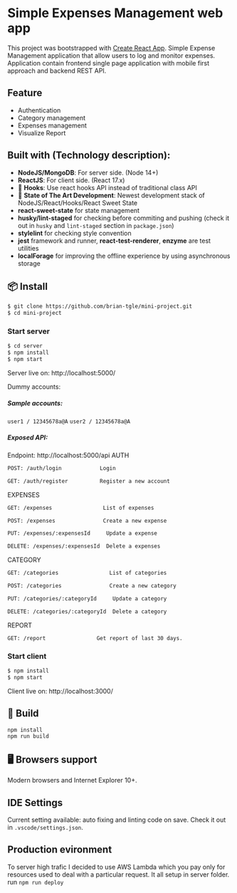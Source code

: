 # Simple Expenses Management web app

This project was bootstrapped with [Create React App](https://github.com/facebook/create-react-app).
Simple Expense Management application that allow users to log and monitor expenses. Application contain frontend single page application with mobile first approach and backend REST API.

## Feature
- Authentication
- Category management
- Expenses management
- Visualize Report

## Built with (Technology description):
- **NodeJS/MongoDB**: For server side. (Node 14+)
- **ReactJS**: For client side. (React 17.x)
- 💎 **Hooks**: Use react hooks API instead of traditional class API
- 🚀 **State of The Art Development**: Newest development stack of NodeJS/React/Hooks/React Sweet State
- **react-sweet-state** for state management
- **husky/lint-staged** for checking before commiting and pushing (check it out in ```husky``` and ```lint-staged``` section in ```package.json```)
- **stylelint** for checking style convention
- **jest** framework and runner, **react-test-renderer**, **enzyme** are test utilities
- **localForage** for improving the offline experience by using asynchronous storage

## 📦 Install

```bash
$ git clone https://github.com/brian-tgle/mini-project.git
$ cd mini-project
```
### Start server
```bash
$ cd server
$ npm install
$ npm start
```
Server live on: http://localhost:5000/

Dummy accounts: 

##### Sample accounts:
```user1 / 12345678a@A```
```user2 / 12345678a@A```

##### Exposed API:
Endpoint: http://localhost:5000/api
AUTH
```bash
POST: /auth/login            Login
```
```bash
GET: /auth/register          Register a new account
```
EXPENSES
```bash
GET: /expenses                List of expenses
```
```bash
POST: /expenses               Create a new expense
```
```bash
PUT: /expenses/:expensesId     Update a expense
```
```bash
DELETE: /expenses/:expensesId  Delete a expenses
```
CATEGORY
```bash
GET: /categories                List of categories
```
```bash
POST: /categories               Create a new category
```
```bash
PUT: /categories/:categoryId     Update a category
```
```bash
DELETE: /categories/:categoryId  Delete a category
```
REPORT
```
GET: /report                Get report of last 30 days.
```

### Start client
```bash
$ npm install
$ npm start
```
Client live on: http://localhost:3000/

## 🔨 Build

```bash
npm install
npm run build
```

## 🖥 Browsers support

Modern browsers and Internet Explorer 10+.

## IDE Settings
Current setting available: auto fixing and linting code on save.
Check it out in ```.vscode/settings.json```.

## Production evironment
To server high trafic I decided to use AWS Lambda which you pay only for resources used to deal with a particular request. It all setup in server folder.
run ```npm run deploy```